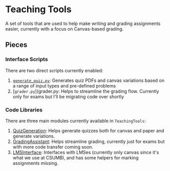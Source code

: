 # Teaching Tools

A set of tools that are used to help make writing and grading assignments easier, currently with a focus on Canvas-based grading.

## Pieces

### Interface Scripts

There are two direct scripts currently enabled:
1. [`generate_quiz.py`](generate_quiz.py): Generates quiz PDFs and canvas variations based on a range of input types and pre-defined problems
2. [`grader.py`](grader.py: Helps to streamline the grading flow.  Currently only for exams but I'll be migrating code over shortly

### Code Libraries

There are three main modules currently available in `TeachingTools`:
1. [QuizGeneration](TeachingTools/quiz_generation): Helps generate quizzes both for canvas and paper and generate variations.
2. [GradingAssistant](TeachingTools/grading_assistant): Helps streamline grading, currently just for exams but with more code transfer coming soon.
3. [LMSInterface](TeachingTools/lms_interface): Interfaces with LMSes (currently only canvas since it's what we use at CSUMB), and has some helpers for marking assignments missing.

